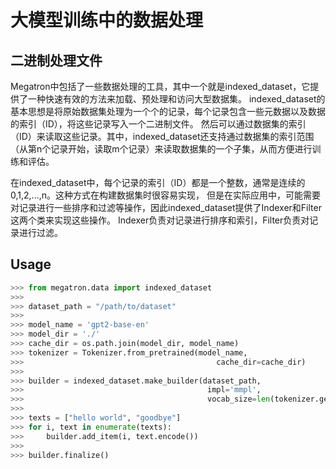 # 大模型训练中的数据处理

## 二进制处理文件

Megatron中包括了一些数据处理的工具，其中一个就是indexed_dataset，它提供了一种快速有效的方法来加载、预处理和访问大型数据集。
indexed_dataset的基本思想是将原始数据集处理为一个个的记录，每个记录包含一些元数据以及数据的索引（ID），将这些记录写入一个二进制文件。
然后可以通过数据集的索引（ID）来读取这些记录。其中，indexed_dataset还支持通过数据集的索引范围（从第n个记录开始，读取m个记录）来读取数据集的一个子集，从而方便进行训练和评估。

在indexed_dataset中，每个记录的索引（ID）都是一个整数，通常是连续的0,1,2,...,n。这种方式在构建数据集时很容易实现，
但是在实际应用中，可能需要对记录进行一些排序和过滤等操作，因此indexed_dataset提供了Indexer和Filter这两个类来实现这些操作。
Indexer负责对记录进行排序和索引，Filter负责对记录进行过滤。

## Usage
```python
>>> from megatron.data import indexed_dataset
>>>
>>> dataset_path = "/path/to/dataset"
>>>
>>> model_name = 'gpt2-base-en'
>>> model_dir = './'
>>> cache_dir = os.path.join(model_dir, model_name)
>>> tokenizer = Tokenizer.from_pretrained(model_name,
>>>                                           cache_dir=cache_dir)
>>>
>>> builder = indexed_dataset.make_builder(dataset_path,
>>>                                         impl='mmpl',
>>>                                         vocab_size=len(tokenizer.get_vocab()))
>>> 
>>> texts = ["hello world", "goodbye"]
>>> for i, text in enumerate(texts):
>>>     builder.add_item(i, text.encode())
>>> 
>>> builder.finalize()

```